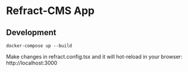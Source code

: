 # Refract-CMS App

## Development

```
docker-compose up --build
```

Make changes in refract.config.tsx and it will hot-reload in your browser: http://localhost:3000
